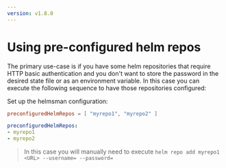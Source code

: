 ```yaml
---
version: v1.8.0
---
```


# Using pre-configured helm repos

The primary use-case is if you have some helm repositories that require HTTP basic authentication and you don't want to store the password in the desired state file or as an environment variable. In this case you can execute the following sequence to have those repositories configured:

Set up the helmsman configuration:

```toml
preconfiguredHelmRepos = [ "myrepo1", "myrepo2" ]
```

```yaml
preconfiguredHelmRepos:
- myrepo1
- myrepo2
```

> In this case you will manually need to execute `helm repo add myrepo1 <URL> --username= --password=`